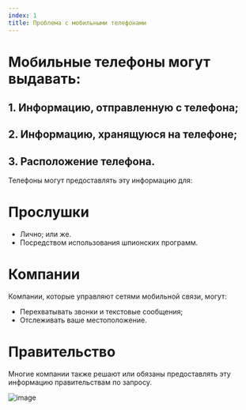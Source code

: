 ```yaml
---
index: 1
title: Проблема с мобильными телефонами
---
```

# Мобильные телефоны могут выдавать:

## 1. Информацию, отправленную с телефона;
## 2. Информацию, хранящуюся на телефоне;
## 3. Расположение телефона.

Телефоны могут предоставлять эту информацию для:

# Прослушки

* Лично; или же.
* Посредством использования шпионских программ.

# Компании

Компании, которые управляют сетями мобильной связи, могут:

*   Перехватывать звонки и текстовые сообщения;
*   Отслеживать ваше местоположение.

# Правительство

Многие компании также решают или обязаны предоставлять эту информацию правительствам по запросу.

![image](mobile1.png)